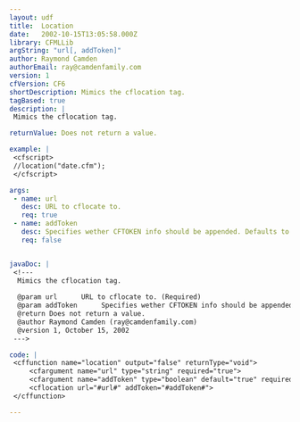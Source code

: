 ```yaml
---
layout: udf
title:  Location
date:   2002-10-15T13:05:58.000Z
library: CFMLLib
argString: "url[, addToken]"
author: Raymond Camden
authorEmail: ray@camdenfamily.com
version: 1
cfVersion: CF6
shortDescription: Mimics the cflocation tag.
tagBased: true
description: |
 Mimics the cflocation tag.

returnValue: Does not return a value.

example: |
 <cfscript>
 //location("date.cfm");
 </cfscript>

args:
 - name: url
   desc: URL to cflocate to.
   req: true
 - name: addToken
   desc: Specifies wether CFTOKEN info should be appended. Defaults to true.
   req: false


javaDoc: |
 <!---
  Mimics the cflocation tag.
  
  @param url      URL to cflocate to. (Required)
  @param addToken      Specifies wether CFTOKEN info should be appended. Defaults to true. (Optional)
  @return Does not return a value. 
  @author Raymond Camden (ray@camdenfamily.com) 
  @version 1, October 15, 2002 
 --->

code: |
 <cffunction name="location" output="false" returnType="void">
     <cfargument name="url" type="string" required="true">
     <cfargument name="addToken" type="boolean" default="true" required="false">
     <cflocation url="#url#" addToken="#addToken#">
 </cffunction>

---
```


